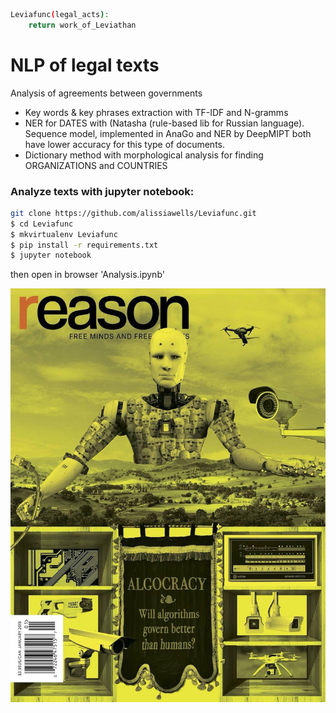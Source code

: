 ```sh
Leviafunc(legal_acts):
    return work_of_Leviathan
```
# NLP of legal texts
Analysis of agreements between governments

* Key words & key phrases extraction with TF-IDF and N-gramms
* NER for DATES with (Natasha (rule-based lib for Russian language). 
Sequence model, implemented in AnaGo and NER by DeepMIPT both have lower accuracy for this type of documents.
* Dictionary method with morphological analysis for finding ORGANIZATIONS and COUNTRIES 

### Analyze texts with jupyter notebook:
```sh
git clone https://github.com/alissiawells/Leviafunc.git
$ cd Leviafunc
$ mkvirtualenv Leviafunc
$ pip install -r requirements.txt
$ jupyter notebook
```
then open in browser 'Analysis.ipynb' 


![](https://github.com/alissiawells/Leviafunc/blob/master/Leviathan.jpg)
